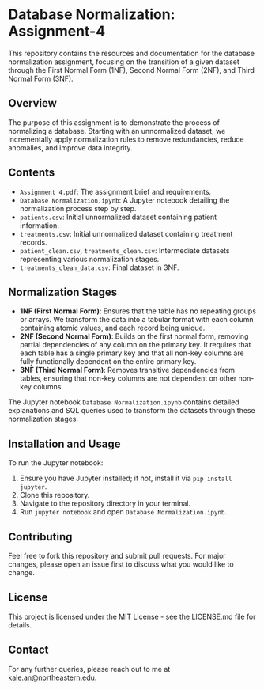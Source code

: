 # Database Normalization: Assignment-4

This repository contains the resources and documentation for the database normalization assignment, focusing on the transition of a given dataset through the First Normal Form (1NF), Second Normal Form (2NF), and Third Normal Form (3NF).

## Overview

The purpose of this assignment is to demonstrate the process of normalizing a database. Starting with an unnormalized dataset, we incrementally apply normalization rules to remove redundancies, reduce anomalies, and improve data integrity.

## Contents

- `Assignment 4.pdf`: The assignment brief and requirements.
- `Database Normalization.ipynb`: A Jupyter notebook detailing the normalization process step by step.
- `patients.csv`: Initial unnormalized dataset containing patient information.
- `treatments.csv`: Initial unnormalized dataset containing treatment records.
- `patient_clean.csv`, `treatments_clean.csv`: Intermediate datasets representing various normalization stages.
- `treatments_clean_data.csv`: Final dataset in 3NF.

## Normalization Stages

- **1NF (First Normal Form)**: Ensures that the table has no repeating groups or arrays. We transform the data into a tabular format with each column containing atomic values, and each record being unique.
- **2NF (Second Normal Form)**: Builds on the first normal form, removing partial dependencies of any column on the primary key. It requires that each table has a single primary key and that all non-key columns are fully functionally dependent on the entire primary key.
- **3NF (Third Normal Form)**: Removes transitive dependencies from tables, ensuring that non-key columns are not dependent on other non-key columns.

The Jupyter notebook `Database Normalization.ipynb` contains detailed explanations and SQL queries used to transform the datasets through these normalization stages.

## Installation and Usage

To run the Jupyter notebook:

1. Ensure you have Jupyter installed; if not, install it via `pip install jupyter`.
2. Clone this repository.
3. Navigate to the repository directory in your terminal.
4. Run `jupyter notebook` and open `Database Normalization.ipynb`.

## Contributing

Feel free to fork this repository and submit pull requests. For major changes, please open an issue first to discuss what you would like to change.

## License

This project is licensed under the MIT License - see the LICENSE.md file for details.

## Contact

For any further queries, please reach out to me at [kale.an@northeastern.edu](mailto:kale.an@northeastern.edu).
